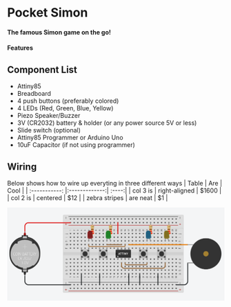 # Pocket Simon
#### The famous Simon game on the go!
#### Features
## Component List
+ Attiny85
+ Breadboard
+ 4 push buttons (preferably colored)
+ 4 LEDs (Red, Green, Blue, Yellow)
+ Piezo Speaker/Buzzer
+ 3V (CR2032) battery & holder (or any power source 5V or less)
+ Slide switch (optional) 
+ Attiny85 Programmer or Arduino Uno
+ 10uF Capacitor (if not using programmer)
## Wiring
Below shows how to wire up everyting in three different ways
| Table        | Are           | Cool  |
| :-----------: |:-------------:| :----:|
| col 3 is      | right-aligned | $1600 |
| col 2 is      | centered      |   $12 |
| zebra stripes | are neat      |    $1 |

![Breadboard Wiring](https://github.com/NeonVulture/Arduino-Projects/blob/main/Pocket-Simon/Wiring_Diagram.PNG "Breadboard Wiring")
